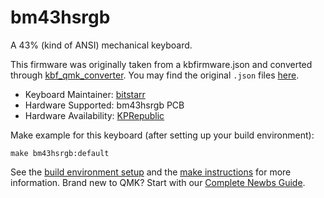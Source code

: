 # bm43hsrgb

A 43% (kind of ANSI) mechanical keyboard.

This firmware was originally taken from a kbfirmware.json and converted through [kbf_qmk_converter](https://noroadsleft.github.io/kbf_qmk_converter/). You may find the original `.json` files [here](https://drive.google.com/drive/folders/11DowBYrFN_uCNa9Q9bXwuMn91vmZYBcG).


* Keyboard Maintainer: [bitstarr](https://github.com/bitstarr)
* Hardware Supported: bm43hsrgb PCB
* Hardware Availability: [KPRepublic](https://kprepublic.com/collections/bm43/products/bm43-rgb-43-keys-40-custom-mechanical-keyboard-pcb-programmed-via-qmk-firmware-with-rgb-bottom-underglow-hot-swapping-switch)

Make example for this keyboard (after setting up your build environment):

    make bm43hsrgb:default

See the [build environment setup](https://docs.qmk.fm/#/getting_started_build_tools) and the [make instructions](https://docs.qmk.fm/#/getting_started_make_guide) for more information. Brand new to QMK? Start with our [Complete Newbs Guide](https://docs.qmk.fm/#/newbs).
